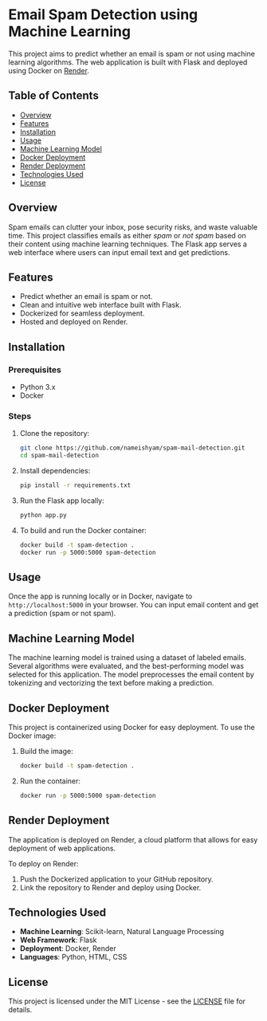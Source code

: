 # Email Spam Detection using Machine Learning

This project aims to predict whether an email is spam or not using machine learning algorithms. The web application is built with Flask and deployed using Docker on [Render](https://render.com).

## Table of Contents
- [Overview](#overview)
- [Features](#features)
- [Installation](#installation)
- [Usage](#usage)
- [Machine Learning Model](#machine-learning-model)
- [Docker Deployment](#docker-deployment)
- [Render Deployment](#render-deployment)
- [Technologies Used](#technologies-used)
- [License](#license)

## Overview
Spam emails can clutter your inbox, pose security risks, and waste valuable time. This project classifies emails as either *spam* or *not spam* based on their content using machine learning techniques. The Flask app serves a web interface where users can input email text and get predictions.

## Features
- Predict whether an email is spam or not.
- Clean and intuitive web interface built with Flask.
- Dockerized for seamless deployment.
- Hosted and deployed on Render.

## Installation

### Prerequisites
- Python 3.x
- Docker

### Steps
1. Clone the repository:
    ```bash
    git clone https://github.com/nameishyam/spam-mail-detection.git
    cd spam-mail-detection
    ```

2. Install dependencies:
    ```bash
    pip install -r requirements.txt
    ```

3. Run the Flask app locally:
    ```bash
    python app.py
    ```

4. To build and run the Docker container:
    ```bash
    docker build -t spam-detection .
    docker run -p 5000:5000 spam-detection
    ```

## Usage
Once the app is running locally or in Docker, navigate to `http://localhost:5000` in your browser. You can input email content and get a prediction (spam or not spam).

## Machine Learning Model
The machine learning model is trained using a dataset of labeled emails. Several algorithms were evaluated, and the best-performing model was selected for this application. The model preprocesses the email content by tokenizing and vectorizing the text before making a prediction.

## Docker Deployment
This project is containerized using Docker for easy deployment. To use the Docker image:
1. Build the image:
    ```bash
    docker build -t spam-detection .
    ```
2. Run the container:
    ```bash
    docker run -p 5000:5000 spam-detection
    ```

## Render Deployment
The application is deployed on Render, a cloud platform that allows for easy deployment of web applications.

To deploy on Render:
1. Push the Dockerized application to your GitHub repository.
2. Link the repository to Render and deploy using Docker.

## Technologies Used
- **Machine Learning**: Scikit-learn, Natural Language Processing
- **Web Framework**: Flask
- **Deployment**: Docker, Render
- **Languages**: Python, HTML, CSS

## License
This project is licensed under the MIT License - see the [LICENSE](LICENSE) file for details.
